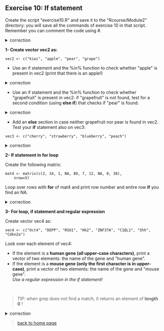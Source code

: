 ## Exercise 10: If statement

Create the script "exercise10.R" and save it to the "Rcourse/Module2" directory: you will save all the commands of exercise 10 in that script.
<br>Remember you can comment the code using #.


<details>
<summary>
correction
</summary>

```{r}
getwd()
setwd("~/Rcourse/Module2")
```

</details>


**1- Create vector vec2 as:**


```{r}
vec2 <- c("kiwi", "apple", "pear", "grape")
```

* Use an if statement and the %in% function to check whether "apple" is present in vec2 (print that there is an apple!)

<details>
<summary>
correction
</summary>

```{r}
if("apple" %in% vec2){
	print("there is an apple there")
}
```

</details>

* Use an if statement and the %in% function to check whether "grapefruit" is present in vec2: if "grapefruit" is not found, test for a second condition (using **else if**) that checks if "pear" is found.

<details>
<summary>
correction
</summary>

```{r}
if("grapefruit" %in% vec2){
        print("there is a grapefruit there")
}else if("pear" %in% vec2){
	print("there is no grapefruit but there is a pear")
}
```

</details>

* Add an **else** section in case neither grapefruit nor pear is found in vec2.<br>
Test your **if** statement also on vec3:

```{r}
vec3 <- c("cherry", "strawberry", "blueberry", "peach")
```

<details>
<summary>
correction
</summary>

```{r}
if("grapefruit" %in% vec2){
        print("there is a grapefruit there")
}else if("pear" %in% vec2){
        print("there is no grapefruit but there is a pear")
}else{
	print("no grapefruit and no pear")
}
```

</details>

**2- If statement in for loop**

Create the following matrix:

```{r}
mat4 <- matrix(c(2, 34, 1, NA, 89, 7, 12, NA, 0, 38),
	nrow=5)
```

Loop over rows with **for** of mat4 and print row number and entire row **if** you find an NA.


<details>
<summary>
correction
</summary>

```{r}
for(k in 1:nrow(mat4)){
	# extract row
	rowk <- mat4[k,]
	if(any(is.na(rowk))){
		print(k)
		print(rowk)
	}
}
```

</details>

**3- For loop, if statement and regular expression**

Create vector vec4 as:

```{r}
vec4 <- c("Oct4", "DEPP", "RSU1", "Hk2", "ZNF37A", "C1QL1", "Shh", "Cdkn2a")
```

Look over each element of vec4:
* If the element is a **human gene (all upper-case characters)**, print a vector of two elements: the name of the gene and "human gene".<br>
* If the element is a **mouse gene (only the first character is in upper-case)**, print a vector of two elements: the name of the gene and "mouse gene".<br>
*Use a regular expression in the if statement!*
<br>

>TIP: when grep does not find a match, it returns an element of **length 0** !

<details>
<summary>
correction
</summary>

```{r}
for(gene in vec4){
	if(length(pattern=grep("^[A-Z0-9]+$", x=gene)) != 0){
		print(c(gene, "human gene"))
	}else if(length(pttern=grep("^[A-Z]{1}[a-z0-9]+$", x=gene)) != 0){
		print(c(gene, "mouse gene"))
	}
}
```

</details>




> [back to home page](https://sbcrg.github.io/CRG_RIntroduction)
